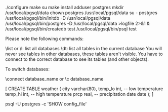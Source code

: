 ./configure
make
su
make install
adduser postgres
mkdir /usr/local/pgsql/data
chown postgres /usr/local/pgsql/data
su - postgres
/usr/local/pgsql/bin/initdb -D /usr/local/pgsql/data
/usr/local/pgsql/bin/postgres -D /usr/local/pgsql/data >logfile 2>&1 &
/usr/local/pgsql/bin/createdb test
/usr/local/pgsql/bin/psql test


Please note the following commands:

\list or \l: list all databases
\dt: list all tables in the current database
You will never see tables in other databases, these tables aren't visible. You have to connect to the correct database to see its tables (and other objects).

To switch databases:

\connect database_name or \c database_name



[
CREATE TABLE weather (
    city            varchar(80),
    temp_lo         int,           -- low temperature
    temp_hi         int,           -- high temperature
    prcp            real,          -- precipitation
    date            date
);
]


 psql -U postgres -c 'SHOW config_file'

